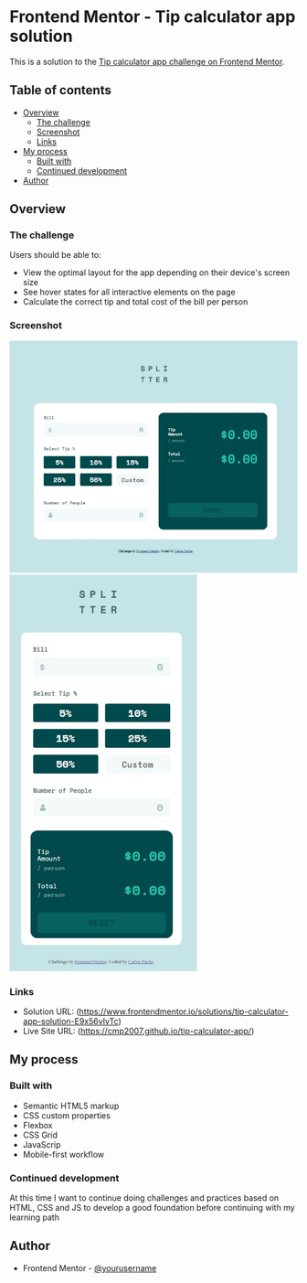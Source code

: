 # Frontend Mentor - Tip calculator app solution

This is a solution to the [Tip calculator app challenge on Frontend Mentor](https://www.frontendmentor.io/challenges/tip-calculator-app-ugJNGbJUX). 

## Table of contents

- [Overview](#overview)
  - [The challenge](#the-challenge)
  - [Screenshot](#screenshot)
  - [Links](#links)
- [My process](#my-process)
  - [Built with](#built-with)
  - [Continued development](#continued-development)
- [Author](#author)

## Overview

### The challenge

Users should be able to:

- View the optimal layout for the app depending on their device's screen size
- See hover states for all interactive elements on the page
- Calculate the correct tip and total cost of the bill per person

### Screenshot

![](./images/screenshot_1.jpg)
![](./images/screenshot_2.jpg)

### Links

- Solution URL: (https://www.frontendmentor.io/solutions/tip-calculator-app-solution-E9x56vIvTc)
- Live Site URL: (https://cmp2007.github.io/tip-calculator-app/)

## My process

### Built with

- Semantic HTML5 markup
- CSS custom properties
- Flexbox
- CSS Grid
- JavaScrip
- Mobile-first workflow

### Continued development

At this time I want to continue doing challenges and practices based on HTML, CSS and JS to develop a good foundation before continuing with my learning path

## Author

- Frontend Mentor - [@yourusername](https://www.frontendmentor.io/profile/yourusername)